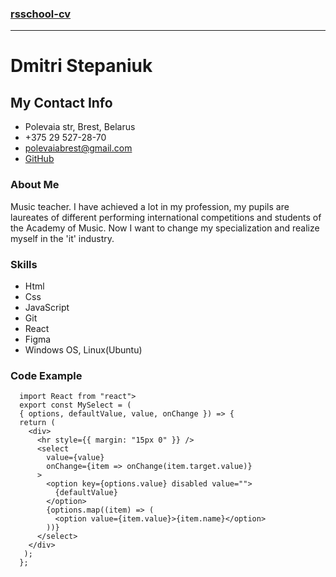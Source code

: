 ### [rsschool-cv](/)

---

# Dmitri Stepaniuk

## My Contact Info

- Polevaia str, Brest, Belarus
- +375 29 527-28-70
- polevaiabrest@gmail.com
- [GitHub](https://github.com/dmitriStpaniuk)

### About Me

Music teacher. I have achieved a lot in my profession, my pupils are laureates of different performing international competitions and students of the Academy of Music. Now I want to change my specialization and realize myself in the 'it' industry.

### Skills

- Html
- Css
- JavaScript
- Git
- React
- Figma
- Windows OS, Linux(Ubuntu)

### Code Example

````
  import React from "react">
  export const MySelect = (
  { options, defaultValue, value, onChange }) => {
  return (
    <div>
      <hr style={{ margin: "15px 0" }} />
      <select
        value={value}
        onChange={item => onChange(item.target.value)}
      >
        <option key={options.value} disabled value="">
          {defaultValue}
        </option>
        {options.map((item) => (
          <option value={item.value}>{item.name}</option>
        ))}
      </select>
    </div>
   );
  };
````

